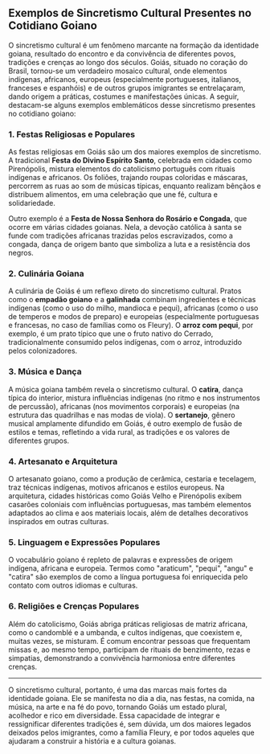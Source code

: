 ## Exemplos de Sincretismo Cultural Presentes no Cotidiano Goiano

O sincretismo cultural é um fenômeno marcante na formação da identidade goiana, resultado do encontro e da convivência de diferentes povos, tradições e crenças ao longo dos séculos. Goiás, situado no coração do Brasil, tornou-se um verdadeiro mosaico cultural, onde elementos indígenas, africanos, europeus (especialmente portugueses, italianos, franceses e espanhóis) e de outros grupos imigrantes se entrelaçaram, dando origem a práticas, costumes e manifestações únicas. A seguir, destacam-se alguns exemplos emblemáticos desse sincretismo presentes no cotidiano goiano:

### 1. **Festas Religiosas e Populares**

As festas religiosas em Goiás são um dos maiores exemplos de sincretismo. A tradicional **Festa do Divino Espírito Santo**, celebrada em cidades como Pirenópolis, mistura elementos do catolicismo português com rituais indígenas e africanos. Os foliões, trajando roupas coloridas e máscaras, percorrem as ruas ao som de músicas típicas, enquanto realizam bênçãos e distribuem alimentos, em uma celebração que une fé, cultura e solidariedade.

Outro exemplo é a **Festa de Nossa Senhora do Rosário e Congada**, que ocorre em várias cidades goianas. Nela, a devoção católica à santa se funde com tradições africanas trazidas pelos escravizados, como a congada, dança de origem banto que simboliza a luta e a resistência dos negros.

### 2. **Culinária Goiana**

A culinária de Goiás é um reflexo direto do sincretismo cultural. Pratos como o **empadão goiano** e a **galinhada** combinam ingredientes e técnicas indígenas (como o uso do milho, mandioca e pequi), africanas (como o uso de temperos e modos de preparo) e europeias (especialmente portuguesas e francesas, no caso de famílias como os Fleury). O **arroz com pequi**, por exemplo, é um prato típico que une o fruto nativo do Cerrado, tradicionalmente consumido pelos indígenas, com o arroz, introduzido pelos colonizadores.

### 3. **Música e Dança**

A música goiana também revela o sincretismo cultural. O **catira**, dança típica do interior, mistura influências indígenas (no ritmo e nos instrumentos de percussão), africanas (nos movimentos corporais) e europeias (na estrutura das quadrilhas e nas modas de viola). O **sertanejo**, gênero musical amplamente difundido em Goiás, é outro exemplo de fusão de estilos e temas, refletindo a vida rural, as tradições e os valores de diferentes grupos.

### 4. **Artesanato e Arquitetura**

O artesanato goiano, como a produção de cerâmica, cestaria e tecelagem, traz técnicas indígenas, motivos africanos e estilos europeus. Na arquitetura, cidades históricas como Goiás Velho e Pirenópolis exibem casarões coloniais com influências portuguesas, mas também elementos adaptados ao clima e aos materiais locais, além de detalhes decorativos inspirados em outras culturas.

### 5. **Linguagem e Expressões Populares**

O vocabulário goiano é repleto de palavras e expressões de origem indígena, africana e europeia. Termos como "araticum", "pequi", "angu" e "catira" são exemplos de como a língua portuguesa foi enriquecida pelo contato com outros idiomas e culturas.

### 6. **Religiões e Crenças Populares**

Além do catolicismo, Goiás abriga práticas religiosas de matriz africana, como o candomblé e a umbanda, e cultos indígenas, que coexistem e, muitas vezes, se misturam. É comum encontrar pessoas que frequentam missas e, ao mesmo tempo, participam de rituais de benzimento, rezas e simpatias, demonstrando a convivência harmoniosa entre diferentes crenças.

---

O sincretismo cultural, portanto, é uma das marcas mais fortes da identidade goiana. Ele se manifesta no dia a dia, nas festas, na comida, na música, na arte e na fé do povo, tornando Goiás um estado plural, acolhedor e rico em diversidade. Essa capacidade de integrar e ressignificar diferentes tradições é, sem dúvida, um dos maiores legados deixados pelos imigrantes, como a família Fleury, e por todos aqueles que ajudaram a construir a história e a cultura goianas.